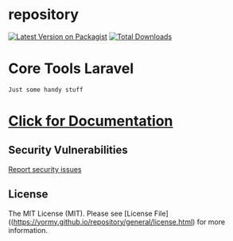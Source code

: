 # repository

[![Latest Version on Packagist](https://img.shields.io/packagist/v/yormy/repository.svg?style=flat-square)](https://packagist.org/packages/yormy/repository)
[![Total Downloads](https://img.shields.io/packagist/dt/yormy/repository.svg?style=flat-square)](https://packagist.org/packages/yormy/repository)

# Core Tools Laravel
```Just some handy stuff```

# [Click for Documentation](https://yormy.github.io/repository/)

## Security Vulnerabilities
[Report security issues](https://yormy.github.io/repository/general/report_security.html)

## License

The MIT License (MIT). Please see [License File]((https://yormy.github.io/repository/general/license.html) for more information.
